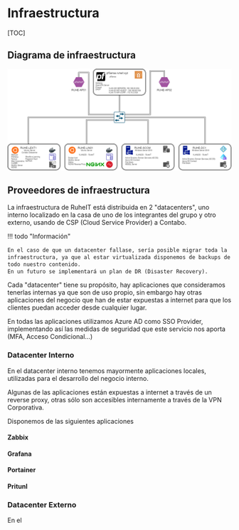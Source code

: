 # Infraestructura

[TOC]
## Diagrama de infraestructura

![Diagrama](img/infra/RuheIT_MainNetwork.drawio.png)

## Proveedores de infraestructura

La infraestructura de RuheIT está distribuida en 2 "datacenters", uno interno localizado en la casa de uno de los integrantes del grupo y otro externo, usando de CSP (Cloud Service Provider) a Contabo.

!!! todo "Información"

    En el caso de que un datacenter fallase, sería posible migrar toda la infraestructura, ya que al estar virtualizada disponemos de backups de todo nuestro contenido.
    En un futuro se implementará un plan de DR (Disaster Recovery).


Cada "datacenter" tiene su propósito, hay aplicaciones que consideramos tenerlas internas ya que son de uso propio, sin embargo hay otras aplicaciones del negocio que han de estar expuestas a internet para que los clientes puedan acceder desde cualquier lugar. 

En todas las aplicaciones utilizamos Azure AD como SSO Provider, implementando así las medidas de seguridad que este servicio nos aporta (MFA, Acceso Condicional...)

### Datacenter Interno

En el datacenter interno tenemos mayormente aplicaciones locales, utilizadas para el desarrollo del negocio interno.

Algunas de las aplicaciones están expuestas a internet a través de un reverse proxy, otras sólo son accesibles internamente a través de la VPN Corporativa.

Disponemos de las siguientes aplicaciones

#### Zabbix

#### Grafana

#### Portainer


#### Pritunl

### Datacenter Externo

En el 



